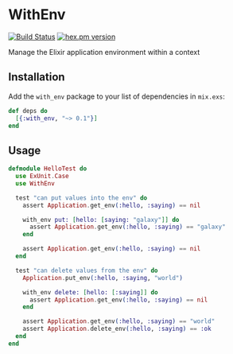 # WithEnv
[![Build Status](https://github.com/fremantle-industries/with_env/workflows/test/badge.svg?branch=master)](https://github.com/fremantle-industries/with_env/actions?query=workflow%3Atest)
[![hex.pm version](https://img.shields.io/hexpm/v/with_env.svg?style=flat)](https://hex.pm/packages/with_env)

Manage the Elixir application environment within a context

## Installation

Add the `with_env` package to your list of dependencies in `mix.exs`:

```elixir
def deps do
  [{:with_env, "~> 0.1"}]
end
```

## Usage

```elixir
defmodule HelloTest do
  use ExUnit.Case
  use WithEnv

  test "can put values into the env" do
    assert Application.get_env(:hello, :saying) == nil

    with_env put: [hello: [saying: "galaxy"]] do
      assert Application.get_env(:hello, :saying) == "galaxy"
    end

    assert Application.get_env(:hello, :saying) == nil
  end

  test "can delete values from the env" do
    Application.put_env(:hello, :saying, "world")

    with_env delete: [hello: [:saying]] do
      assert Application.get_env(:hello, :saying) == nil
    end

    assert Application.get_env(:hello, :saying) == "world"
    assert Application.delete_env(:hello, :saying) == :ok
  end
end
```
